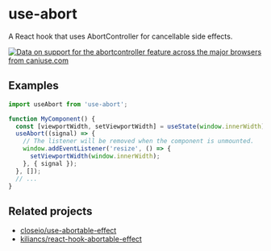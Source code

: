 # use-abort

A React hook that uses AbortController for cancellable side effects.

<a href="https://caniuse.com/abortcontroller">
<picture>
<source type="image/webp" srcset="https://caniuse.bitsofco.de/image/abortcontroller.webp">
<source type="image/png" srcset="https://caniuse.bitsofco.de/image/abortcontroller.png">
<img src="https://caniuse.bitsofco.de/image/abortcontroller.jpg" alt="Data on support for the abortcontroller feature across the major browsers from caniuse.com">
</picture>
</a>

## Examples

```js
import useAbort from 'use-abort';

function MyComponent() {
  const [viewportWidth, setViewportWidth] = useState(window.innerWidth);
  useAbort((signal) => {
    // The listener will be removed when the component is unmounted.
    window.addEventListener('resize', () => {
      setViewportWidth(window.innerWidth);
    }, { signal });
  }, []);
  // ...
}
```

## Related projects

- [closeio/use-abortable-effect](https://github.com/closeio/use-abortable-effect)
- [kiliancs/react-hook-abortable-effect](https://github.com/kiliancs/react-hook-abortable-effect)
